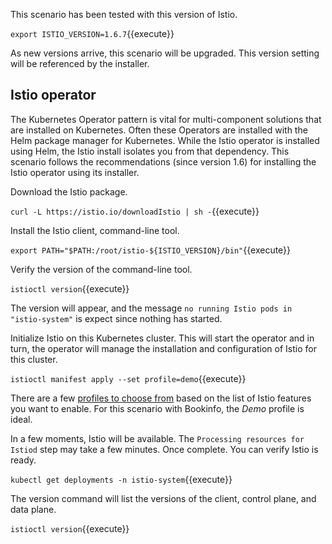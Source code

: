 This scenario has been tested with this version of Istio.

`export ISTIO_VERSION=1.6.7`{{execute}}

As new versions arrive, this scenario will be upgraded. This version setting will be referenced by the installer.

## Istio operator

The Kubernetes Operator pattern is vital for multi-component solutions that are installed on Kubernetes. Often these Operators are installed with the Helm package manager for Kubernetes. While the Istio operator is installed using Helm, the Istio install isolates you from that dependency. This scenario follows the recommendations (since version 1.6) for installing the Istio operator using its installer.

Download the Istio package.

`curl -L https://istio.io/downloadIstio | sh -`{{execute}}

Install the Istio client, command-line tool.

`export PATH="$PATH:/root/istio-${ISTIO_VERSION}/bin"`{{execute}}

Verify the version of the command-line tool.

`istioctl version`{{execute}}

The version will appear, and the message `no running Istio pods in "istio-system"` is expect since nothing has started.

Initialize Istio on this Kubernetes cluster. This will start the operator and in turn, the operator will manage the installation and configuration of Istio for this cluster.

`istioctl manifest apply --set profile=demo`{{execute}}

There are a few [profiles to choose from](https://istio.io/latest/docs/setup/additional-setup/config-profiles/) based on the list of Istio features you want to enable. For this scenario with Bookinfo, the _Demo_ profile is ideal.

In a few moments, Istio will be available. The `Processing resources for Istiod` step may take a few minutes. Once complete. You can verify Istio is ready.

`kubectl get deployments -n istio-system`{{execute}}

The version command will list the versions of the client, control plane, and data plane.

`istioctl version`{{execute}}
